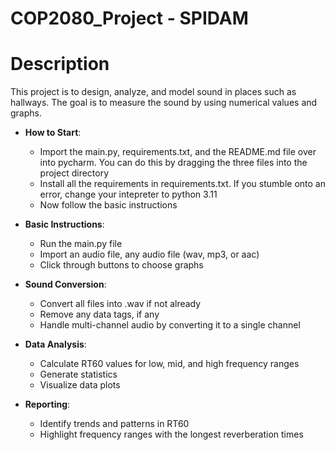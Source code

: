 # COP2080_Project - SPIDAM

# Description
This project is to design, analyze, and model sound in places such as hallways. The goal is to measure the sound by using numerical values and graphs.

- **How to Start**:
  - Import the main.py, requirements.txt, and the README.md file over into pycharm. You can do this by dragging the three files into the project directory
  - Install all the requirements in requirements.txt. If you stumble onto an error, change your intepreter to python 3.11
  - Now follow the basic instructions

- **Basic Instructions**:
  - Run the main.py file
  - Import an audio file, any audio file (wav, mp3, or aac)
  - Click through buttons to choose graphs

- **Sound Conversion**:
  - Convert all files into .wav if not already
  - Remove any data tags, if any
  - Handle multi-channel audio by converting it to a single channel

- **Data Analysis**:
  - Calculate RT60 values for low, mid, and high frequency ranges
  - Generate statistics
  - Visualize data plots

- **Reporting**:
  - Identify trends and patterns in RT60
  - Highlight frequency ranges with the longest reverberation times


